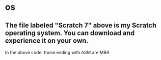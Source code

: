 # os
## The file labeled "Scratch 7" above is my Scratch operating system. You can download and experience it on your own.
In the above code, those ending with ASM are MBR
